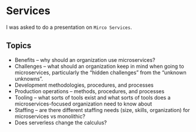 # Services
I was asked to do a presentation on `Mirco Services`.

## Topics

* Benefits – why should an organization use microservices?
* Challenges – what should an organization keep in mind when going to microservices, particularly the “hidden challenges” from  the “unknown unknowns”.
* Development methodologies, procedures, and processes
* Production operations – methods, procedures, and processes
* Tooling – what sorts of tools exist and what sorts of tools does a microservices-focused organization need to know about
* Staffing – are there different staffing needs (size, skills, organization) for microservices vs monolithic?
* Does serverless change the calculus?
